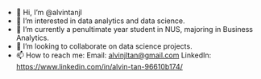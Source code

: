 - 👋 Hi, I’m @alvintanjl
- 👀 I’m interested in data analytics and data science.
- 🌱 I’m currently a penultimate year student in NUS, majoring in Business Analytics.
- 💞️ I’m looking to collaborate on data science projects.
- 📫 How to reach me:
      Email: alvinjltan@gmail.com
      LinkedIn: https://www.linkedin.com/in/alvin-tan-96610b174/
